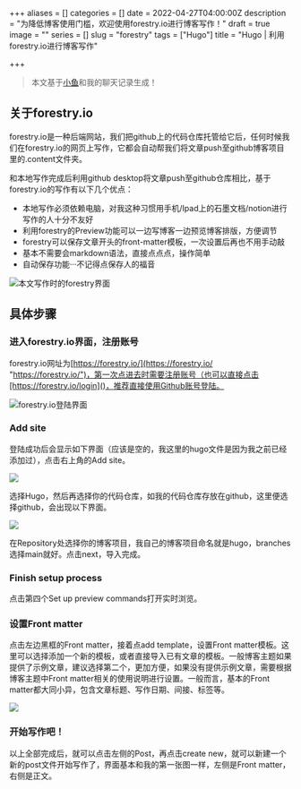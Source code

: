 +++
aliases = []
categories = []
date = 2022-04-27T04:00:00Z
description = "为降低博客使用门槛，欢迎使用forestry.io进行博客写作！"
draft = true
image = ""
series = []
slug = "forestry"
tags = ["Hugo"]
title = "Hugo | 利用forestry.io进行博客写作"

+++
> 本文基于[小鱼](https://gregueria.icu/)和我的聊天记录生成！

## 关于forestry.io

forestry.io是一种后端网站，我们把github上的代码仓库托管给它后，任何时候我们在forestry.io的网页上写作，它都会自动帮我们将文章push至github博客项目里的.content文件夹。

和本地写作完成后利用github desktop将文章push至github仓库相比，基于forestry.io的写作有以下几个优点：

* 本地写作必须依赖电脑，对我这种习惯用手机/Ipad上的石墨文档/notion进行写作的人十分不友好
* 利用forestry的Preview功能可以一边写博客一边预览博客排版，方便调节
* forestry可以保存文章开头的front-matter模板，一次设置后再也不用手动敲
* 基本不需要会markdown语法，直接点点点，操作简单
* 自动保存功能···不记得点保存人的福音

![本文写作时的forestry界面](/uploads/forestry.png)

## 具体步骤

### 进入forestry.io界面，注册账号

forestry.io网址为[https://forestry.io/](https://forestry.io/ "https://forestry.io/")，第一次点进去时需要注册账号（也可以直接点击[https://forestry.io/login]()，推荐直接使用Github账号登陆。

![forestry.io登陆界面](/uploads/forestry2.png)

### Add site

登陆成功后会显示如下界面（应该是空的，我这里的hugo文件是因为我之前已经添加过），点击右上角的Add site。

![](/uploads/forestry3.png)

选择Hugo，然后再选择你的代码仓库，如我的代码仓库存放在github，这里便选择github，会出现以下界面。

![](/uploads/forestry4.png)

在Repository处选择你的博客项目，我自己的博客项目命名就是hugo，branches选择main就好。点击next，导入完成。

### Finish setup process

点击第四个Set up preview commands打开实时浏览。

### 设置Front matter

点击左边黑框的Front matter，接着点add template，设置Front matter模板。这里可以选择添加一个新的模板，或者直接导入已有文章的模板。一般博客主题如果提供了示例文章，建议选择第二个，更加方便，如果没有提供示例文章，需要根据博客主题中Front matter相关的使用说明进行设置。一般而言，基本的Front matter都大同小异，包含文章标题、写作日期、间接、标签等。

![](/uploads/forestry5.png)

### 开始写作吧！

以上全部完成后，就可以点击左侧的Post，再点击create new，就可以新建一个新的post文件开始写作了，界面基本和我的第一张图一样，左侧是Front matter，右侧是正文。